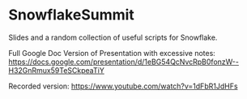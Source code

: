 # SnowflakeSummit
Slides and a random collection of useful scripts for Snowflake.

Full Google Doc Version of Presentation with excessive notes: https://docs.google.com/presentation/d/1eBG54QcNvcRpB0fonzW--H32GnRmux59TeSCkpeaTiY

Recorded version: https://www.youtube.com/watch?v=1dFbR1JdHFs
